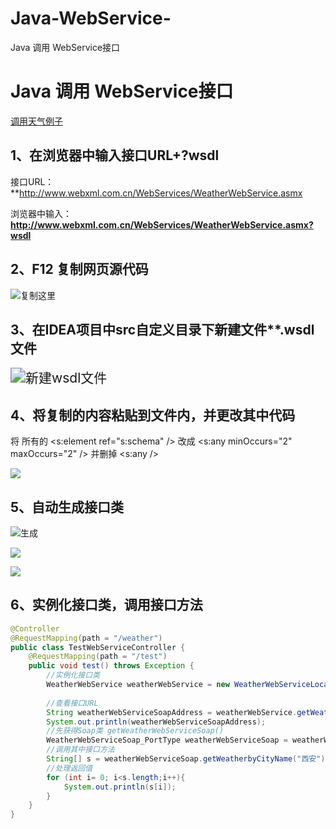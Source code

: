 # Java-WebService-
Java 调用 WebService接口
# Java 调用 WebService接口

[调用天气例子](https://blog.csdn.net/weixin_30437847/article/details/99450909)

## 1、在浏览器中输入接口URL+?wsdl

接口URL：**http://www.webxml.com.cn/WebServices/WeatherWebService.asmx

浏览器中输入：**http://www.webxml.com.cn/WebServices/WeatherWebService.asmx?wsdl** 

## 2、F12 复制网页源代码

![复制这里](..\images\copyCode.png)

## 3、在IDEA项目中src自定义目录下新建文件**.wsdl文件

<img src="..\images\newFile.png" alt="新建wsdl文件" style="zoom:150%;" />

## 4、将复制的内容粘贴到文件内，并更改其中代码

将 所有的  <s:element ref="s:schema" />  改成   <s:any minOccurs="2" maxOccurs="2" />  并删掉  <s:any />

![](..\images\replace.png)

## 5、自动生成接口类

![生成](..\images\generate.png)

![](..\images\sel.png)

![](..\images\success.png)

## 6、实例化接口类，调用接口方法

```java
@Controller
@RequestMapping(path = "/weather")
public class TestWebServiceController {
    @RequestMapping(path = "/test")
    public void test() throws Exception {
        //实例化接口类
        WeatherWebService weatherWebService = new WeatherWebServiceLocator();  
        
        //查看接口URL
        String weatherWebServiceSoapAddress = weatherWebService.getWeatherWebServiceSoapAddress();
        System.out.println(weatherWebServiceSoapAddress);
        //先获得Soap类 getWeatherWebServiceSoap()
        WeatherWebServiceSoap_PortType weatherWebServiceSoap = weatherWebService.getWeatherWebServiceSoap();
        //调用其中接口方法
        String[] s = weatherWebServiceSoap.getWeatherbyCityName("西安");
        //处理返回值
        for (int i= 0; i<s.length;i++){
            System.out.println(s[i]);
        }
    }
}
```

